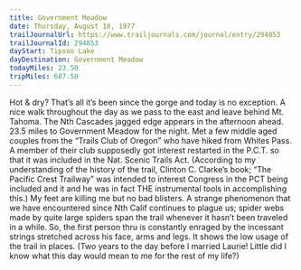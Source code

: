 ```yaml
---
title: Government Meadow
date: Thursday, August 18, 1977
trailJournalUrl: https://www.trailjournals.com/journal/entry/294853
trailJournalId: 294853
dayStart: Tipsoo Lake
dayDestination: Government Meadow
todayMiles: 23.50
tripMiles: 687.50
---
```

Hot & dry? That’s all it’s been since the gorge and today is no exception. A nice walk throughout the day as we pass to the east and leave behind Mt. Tahoma. The Nth Cascades jagged edge appears in the afternoon ahead. 23.5 miles to Government Meadow for the night. Met a few middle aged couples from the “Trails Club of Oregon” who have hiked from Whites Pass. A member of their club supposedly got interest restarted in the P.C.T. so that it was included in the Nat. Scenic Trails Act. (According to my understanding of the history of the trail, Clinton C. Clarke’s book; “The Pacific Crest Trailway” was intended to interest Congress in the PCT being included and it and he was in fact THE instrumental tools in accomplishing this.) My feet are killing me but no bad blisters. A strange phenomenon that we have encountered since Nth Calif continues to plague us; spider webs made by quite large spiders span the trail whenever it hasn’t been traveled in a while. So, the first person thru is constantly enraged by the incessant strings stretched across his face, arms and legs. It shows the low usage of the trail in places. (Two years to the day before I married Laurie! Little did I know what this day would mean to me for the rest of my life?)
